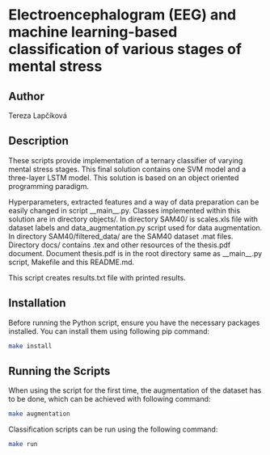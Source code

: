 # Electroencephalogram (EEG) and machine learning-based classification of various stages of mental stress

## Author
Tereza Lapčíková

## Description
These scripts provide implementation of a ternary classifier of varying mental stress stages. This final solution contains one SVM model and a three-layer LSTM model. This solution is based on an object oriented programming paradigm.

Hyperparameters, extracted features and a way of data preparation can be easily changed in script \_\_main\_\_.py. Classes implemented within this solution are in directory objects/. In directory SAM40/ is scales.xls file with dataset labels and data_augmentation.py script used for data augmentation. In directory SAM40/filtered_data/ are the SAM40 dataset .mat files. Directory docs/ contains .tex and other resources of the thesis.pdf document. Document thesis.pdf is in the root directory same as \_\_main\_\_.py script, Makefile and this README.md.

This script creates results.txt file with printed results. 

## Installation

Before running the Python script, ensure you have the necessary packages installed. You can install them using following pip command:

```bash
make install
```

## Running the Scripts

When using the script for the first time, the augmentation of the dataset has to be done, which can be achieved with following command:

```bash
make augmentation
```
Classification scripts can be run using the following command:
```bash
make run
```